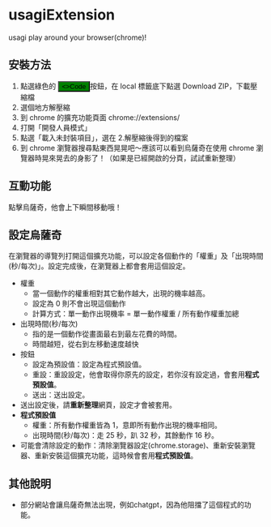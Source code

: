 # usagiExtension

usagi play around your browser(chrome)!

## 安裝方法

1. 點選綠色的 <button style="background-color: green"><>Code </button>按鈕，在 local 標籤底下點選 Download ZIP，下載壓縮檔
2. 選個地方解壓縮
3. 到 chrome 的擴充功能頁面 chrome://extensions/
4. 打開「開發人員模式」
5. 點選「載入未封裝項目」，選在 2.解壓縮後得到的檔案
6. 到 chrome 瀏覽器搜尋點東西晃晃吧～應該可以看到烏薩奇在使用 chrome 瀏覽器時晃來晃去的身影了！（如果是已經開啟的分頁，試試重新整理）

## 互動功能

點擊烏薩奇，他會上下瞬間移動哦！

## 設定烏薩奇

在瀏覽器的導覽列打開這個擴充功能，可以設定各個動作的「權重」及「出現時間(秒/每次)」。設定完成後，在瀏覽器上都會套用這個設定。

-   權重
    -   當一個動作的權重相對其它動作越大，出現的機率越高。
    -   設定為 0 則不會出現這個動作
    -   計算方式：單一動作出現機率 = 單一動作權重 / 所有動作權重加總
-   出現時間(秒/每次)
    -   指的是一個動作從畫面最右到最左花費的時間。
    -   時間越短，從右到左移動速度越快
-   按鈕
    -   設定為預設值：設定為程式預設值。
    -   重設：重設設定，他會取得你原先的設定，若你沒有設定過，會套用**程式預設值**。
    -   送出：送出設定。
-   送出設定後，請**重新整理**網頁，設定才會被套用。
-   **程式預設值**
    -   權重：所有動作權重皆為 1，意即所有動作出現的機率相同。
    -   出現時間(秒/每次)：走 25 秒，趴 32 秒，其餘動作 16 秒。
-   可能會清除設定的動作：清除瀏覽器設定(chrome.storage)、重新安裝瀏覽器、重新安裝這個擴充功能，這時候會套用**程式預設值**。

## 其他說明
- 部分網站會讓烏薩奇無法出現，例如chatgpt，因為他阻擋了這個程式的功能。
